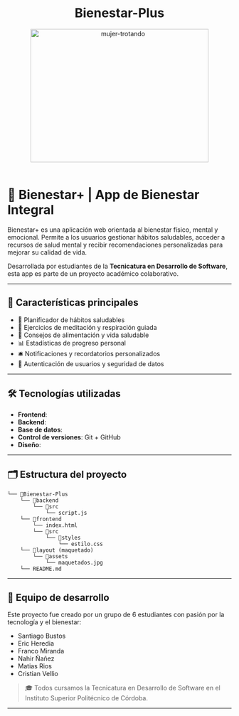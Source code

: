 <h1 align=center> 
  Bienestar-Plus
</h1>
<div align="center">
<img src="https://github.com/user-attachments/assets/7b5b1117-dcc6-40c6-9d5f-ee4b37154a64" alt="mujer-trotando" width="400" height="300">
</div>
<br>


# 🌿 Bienestar+ | App de Bienestar Integral

Bienestar+ es una aplicación web orientada al bienestar físico, mental y emocional. Permite a los usuarios gestionar hábitos saludables, acceder a recursos de salud mental y recibir recomendaciones personalizadas para mejorar su calidad de vida.

Desarrollada por estudiantes de la **Tecnicatura en Desarrollo de Software**, esta app es parte de un proyecto académico colaborativo.

---

## 🚀 Características principales

- 📅 Planificador de hábitos saludables
- 🧠 Ejercicios de meditación y respiración guiada
- 🍎 Consejos de alimentación y vida saludable
- 📊 Estadísticas de progreso personal
- 🛎️ Notificaciones y recordatorios personalizados
- 🔐 Autenticación de usuarios y seguridad de datos

---

## 🛠️ Tecnologías utilizadas

- **Frontend**:
- **Backend**:
- **Base de datos**:
- **Control de versiones**: Git + GitHub
- **Diseño**:

---

## 🗂️ Estructura del proyecto

```
└── 📁Bienestar-Plus
    └── 📁backend
        └── 📁src
            └── script.js
    └── 📁frontend
        └── index.html
        └── 📁src
            └── 📁styles
                └── estilo.css
    └── 📁layout (maquetado)
        └── 📁assets
            └── maquetados.jpg
    └── README.md
```

---

## 👥 Equipo de desarrollo

Este proyecto fue creado por un grupo de 6 estudiantes con pasión por la tecnología y el bienestar:

- Santiago Bustos
- Eric Heredia
- Franco Miranda
- Nahir Ñañez
- Matias Rios
- Cristian Vellio

> 🎓 Todos cursamos la Tecnicatura en Desarrollo de Software en el Instituto Superior Politécnico de Córdoba.

---
